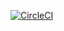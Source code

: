 [![CircleCI](https://circleci.com/gh/scrpatlolla/RACM-POC-FOR-FITCH-RATINGS/tree/master.svg?style=svg)](https://circleci.com/gh/scrpatlolla/RACM-POC-FOR-FITCH-RATINGS/tree/master)
